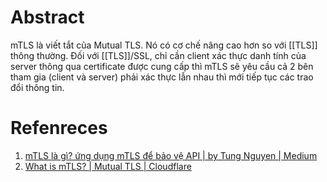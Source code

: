 ---
---
# Abstract

mTLS là viết tắt của Mutual TLS. Nó có cơ chế nâng cao hơn so với [[TLS]] thông thường. Đối với [[TLS]]/SSL, chỉ cần client xác thực danh tính của server thông qua certificate được cung cấp thì mTLS sẽ yêu cầu cả 2 bên tham gia (client và server) phải xác thực lẫn nhau thì mới tiếp tục các trao đổi thông tin.

# Refenreces
1. [mTLS là gì? ứng dụng mTLS để bảo vệ API | by Tung Nguyen | Medium](https://medium.com/@sec.tungnt/mtls-l%C3%A0-g%C3%AC-%E1%BB%A9ng-d%E1%BB%A5ng-mtls-%C4%91%E1%BB%83-b%E1%BA%A3o-v%E1%BB%87-api-3d41a174dd1)
2. [What is mTLS? | Mutual TLS | Cloudflare](https://www.cloudflare.com/learning/access-management/what-is-mutual-tls/)